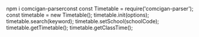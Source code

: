 npm i comcigan-parserconst
const Timetable = require('comcigan-parser');
const timetable = new Timetable();
timetable.init(options);
timetable.search(keyword);
timetable.setSchool(schoolCode);
timetable.getTimetable();
timetable.getClassTime();
